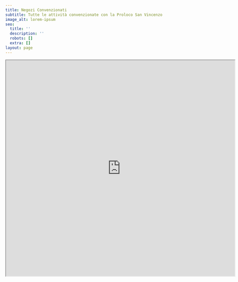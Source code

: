 ```yaml
---
title: Negozi Convenzionati
subtitle: Tutte le attività convenzionate con la Proloco San Vincenzo
image_alt: lorem-ipsum
seo:
  title: ''
  description: ''
  robots: []
  extra: []
layout: page
---
```



<iframe src="https://www.google.com/maps/d/u/0/embed?mid=1Y5lonGrNX0zuLt65Yb4nJMOOLbk_9l-x" width="720" height="680"></iframe>
